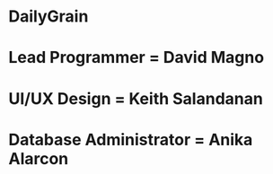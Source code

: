# DailyGrain
# Lead Programmer = David Magno
# UI/UX Design = Keith Salandanan
# Database Administrator = Anika Alarcon
